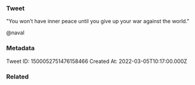 ### Tweet
"You won’t have inner peace until you give up your war against the world."

@naval

### Metadata
Tweet ID: 1500052751476158466
Created At: 2022-03-05T10:17:00.000Z

### Related

